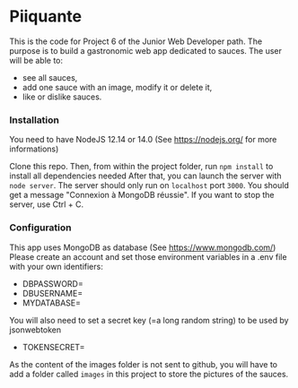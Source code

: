 # Piiquante #

This is the code for Project 6 of the Junior Web Developer path.
The purpose is to build a gastronomic web app dedicated to sauces.
The user will be able to:
- see all sauces,
- add one sauce with an image, modify it or delete it,
- like or dislike sauces.


### Installation ###

You need to have NodeJS 12.14 or 14.0 (See https://nodejs.org/ for more informations)

Clone this repo.
Then, from within the project folder, run `npm install` to install all dependencies needed
After that, you can launch the server with `node server`.
The server should only run on `localhost` port `3000`.
You should get a message "Connexion à MongoDB réussie".
If you want to stop the server, use Ctrl + C.

### Configuration ###

This app uses MongoDB as database (See https://www.mongodb.com/)
Please create an account and set those environment variables in a .env file with
your own identifiers:
- DBPASSWORD=<your password>
- DBUSERNAME=<your username>
- MYDATABASE=<the name of your db>

You will also need to set a secret key (=a long random string) to be used by jsonwebtoken
- TOKENSECRET=<your long random string>

As the content of the images folder is not sent to github, you will have to add a
folder called `images` in this project to store the pictures of the sauces.
